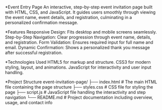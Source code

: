 *Event Entry Page
An interactive, step-by-step event invitation page built with HTML, CSS, and JavaScript. It guides users smoothly through viewing the event name, event details, and registration, culminating in a personalized confirmation message.

*Features
Responsive Design: Fits desktop and mobile screens seamlessly.
Step-by-Step Navigation: Clear progression through event name, details, and registration.
Form Validation: Ensures required input for full name and email.
Dynamic Confirmation: Shows a personalized thank you message after successful registration.


*Technologies Used
HTML5 for markup and structure.
CSS3 for modern styling, layout, and animations.
JavaScript for interactivity and user input handling.

*Project Structure
event-invitation-page/ ├── index.html # The main HTML file containing the page structure ├── styles.css # CSS file for styling the page ├── script.js # JavaScript file handling the interactivity and step navigation └── README.md # Project documentation including overview, usage, and contact info
